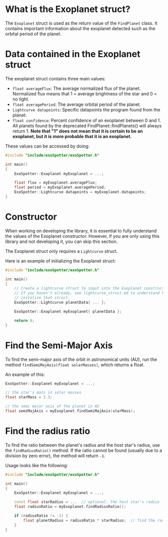 # What is the Exoplanet struct?

The `Exoplanet` struct is used as the return value of the `FindPlanet` class. It contains important information about the exoplanet detected such as the orbital period of the planet.

# Data contained in the Exoplanet struct

The exoplanet struct contains three main values:
- `float averageFlux`: The average normalized flux of the planet. Normalized flux means that 1 = average brightness of the star and 0 = no light.
- `float averagePeriod`: The average orbital period of the planet.
- `Lightcurve datapoints`: Specific datapoints the program found from the planet.
- `float confidence`: Percent confidence of an exoplanet between 0 and 1. All planets found by the deprecated FindPlanet::findPlanets() will always return 1. **Note that "1" does not mean that it is certain to be an exoplanet, but it is more probable that it is an exoplanet.**

These values can be accessed by doing:
```cpp
#include "include/exoSpotter/exoSpotter.h"

int main()
{
    ExoSpotter::Exoplanet myExoplanet = ...;

    float flux = myExoplanet.averageFlux;
    float period = myExoplanet.averagePeriod;
    ExoSpotter::Lightcurve datapoints = myExoplanet.datapoints;
}

```

# Constructor

When working on developing the library, it is essential to fully understand the values of the Exoplanet constructor. However, if you are only using this library and not developing it, you can skip this section.

The Exoplanet struct only requires a `Lightcurve` struct.

Here is an example of initializing the Exoplanet struct:
```cpp
#include "include/exoSpotter/exoSpotter.h"

int main()
{
    // Create a lightcurve struct to input into the Exoplanet constructor.
    // If you haven't already, see lightcurve_struct.md to understand how to
    // initalize that struct.
    ExoSpotter::Lightcurve planetData{ ... };

    ExoSpotter::Exoplanet myExoplanet{ planetData };

    return 0;
}
```

# Find the Semi-Major Axis

To find the semi-major axis of the orbit in astronomical units (AU), run the method `findSemiMajAxis(float solarMasses)`, which returns a float.

An example of this:
```cpp
ExoSpotter::Exoplanet myExoplanet = ...;

// the star's mass in solar masses
float starMass = 2.3;

// the semi major axis of the planet in AU
float semiMajAxis = myExoplanet.findSemiMajAxis(starMass); 
```

# Find the radius ratio

To find the ratio between the planet's radius and the host star's radius, use the `findRadiusRatio()` method. If the ratio cannot be found (usually due to a division by zero error), the method will return `-1`.

Usage looks like the following:
```cpp
#include "include/exoSpotter/exoSpotter.h"

int main()
{
    ExoSpotter::Exoplanet myExoplanet = ...;

    const float starRadius = ...  // optional: the host star's radius
    float radiusRatio = myExoplanet.findRadiusRatio();

    if (radiusRatio != -1) {
        float planetRadius = radiusRatio * starRadius;  // find the radius of the planet in the units given for starRadius
    }
}
```

